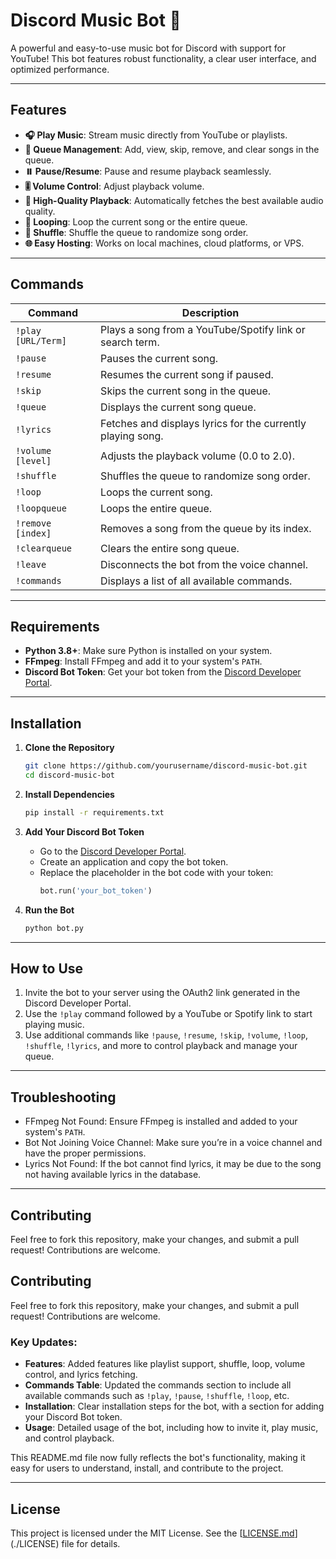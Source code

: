 # Discord Music Bot 🎵

A powerful and easy-to-use music bot for Discord with support for YouTube! This bot features robust functionality, a clear user interface, and optimized performance.

---

## Features
- **🎧 Play Music**: Stream music directly from YouTube or playlists.
- **📜 Queue Management**: Add, view, skip, remove, and clear songs in the queue.
- **⏸️ Pause/Resume**: Pause and resume playback seamlessly.
- **🎚️ Volume Control**: Adjust playback volume.
- **💾 High-Quality Playback**: Automatically fetches the best available audio quality.
- **🔁 Looping**: Loop the current song or the entire queue.
- **🔀 Shuffle**: Shuffle the queue to randomize song order.
- **🌐 Easy Hosting**: Works on local machines, cloud platforms, or VPS.

---

## Commands
| Command               | Description                                                         |
|-----------------------|---------------------------------------------------------------------|
| `!play [URL/Term]`     | Plays a song from a YouTube/Spotify link or search term.            |
| `!pause`               | Pauses the current song.                                            |
| `!resume`              | Resumes the current song if paused.                                 |
| `!skip`                | Skips the current song in the queue.                                |
| `!queue`               | Displays the current song queue.                                    |
| `!lyrics`              | Fetches and displays lyrics for the currently playing song.         |
| `!volume [level]`      | Adjusts the playback volume (0.0 to 2.0).                           |
| `!shuffle`             | Shuffles the queue to randomize song order.                         |
| `!loop`                | Loops the current song.                                             |
| `!loopqueue`           | Loops the entire queue.                                             |
| `!remove [index]`      | Removes a song from the queue by its index.                         |
| `!clearqueue`          | Clears the entire song queue.                                       |
| `!leave`               | Disconnects the bot from the voice channel.                         |
| `!commands`            | Displays a list of all available commands.                           |

---

## Requirements
- **Python 3.8+**: Make sure Python is installed on your system.
- **FFmpeg**: Install FFmpeg and add it to your system's `PATH`.
- **Discord Bot Token**: Get your bot token from the [Discord Developer Portal](https://discord.com/developers/applications).

---

## Installation

1. **Clone the Repository**
   ```bash
   git clone https://github.com/yourusername/discord-music-bot.git
   cd discord-music-bot


2. **Install Dependencies**
   ```bash
   pip install -r requirements.txt
   ```

3. **Add Your Discord Bot Token**
   - Go to the [Discord Developer Portal](https://discord.com/developers/applications).
   - Create an application and copy the bot token.
   - Replace the placeholder in the bot code with your token:
     ```python
     bot.run('your_bot_token')
     ```

4. **Run the Bot**
   ```bash
   python bot.py
   ```

---

## How to Use
1. Invite the bot to your server using the OAuth2 link generated in the Discord Developer Portal.
2. Use the `!play` command followed by a YouTube or Spotify link to start playing music.
3. Use additional commands like `!pause`, `!resume`, `!skip`, `!volume`, `!loop`, `!shuffle`, `!lyrics`, and more to control playback and manage your queue.

---

## Troubleshooting
- FFmpeg Not Found: Ensure FFmpeg is installed and added to your system's `PATH`.
- Bot Not Joining Voice Channel: Make sure you’re in a voice channel and have the proper permissions.
- Lyrics Not Found: If the bot cannot find lyrics, it may be due to the song not having available lyrics in the database.

---

## Contributing
Feel free to fork this repository, make your changes, and submit a pull request! Contributions are welcome.

## Contributing
Feel free to fork this repository, make your changes, and submit a pull request! Contributions are welcome.

### Key Updates:
- **Features**: Added features like playlist support, shuffle, loop, volume control, and lyrics fetching.
- **Commands Table**: Updated the commands section to include all available commands such as `!play`, `!pause`, `!shuffle`, `!loop`, etc.
- **Installation**: Clear installation steps for the bot, with a section for adding your Discord Bot token.
- **Usage**: Detailed usage of the bot, including how to invite it, play music, and control playback.

This README.md file now fully reflects the bot's functionality, making it easy for users to understand, install, and contribute to the project.

---

## License

This project is licensed under the MIT License. See the [[LICENSE.md](./LICENSE.md)](./LICENSE) file for details.



